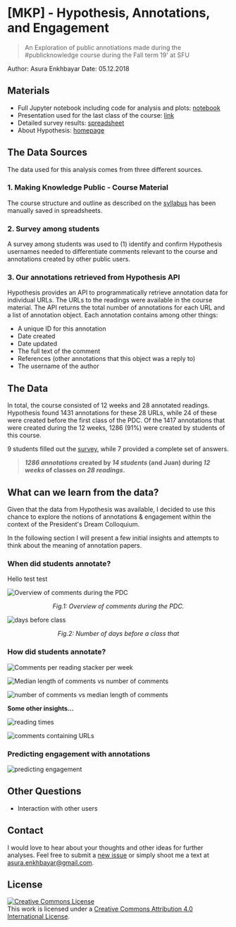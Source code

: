 # [MKP] - Hypothesis, Annotations, and Engagement

> An Exploration of public annotiations made during the #publicknowledge course during the Fall term 19' at SFU

Author: Asura Enkhbayar
Date: 05.12.2018

## Materials

- Full Jupyter notebook including code for analysis and plots: [notebook](code/results.ipynb)
- Presentation used for the last class of the course: [link](http://htmlpreview.github.io/?https://github.com/Bubblbu/public-knowledge-annotations/blob/master/code/presentation.html)
- Detailed survey results: [spreadsheet](data/survey.csv)
- About Hypothesis: [homepage](hypothes.is)

## The Data Sources

The data used for this analysis comes from three different sources.

### 1. Making Knowledge Public - Course Material

The course structure and outline as described on the [syllabus](scholcommlab.ca/publicknowledge) has been manually saved in spreadsheets.

### 2. Survey among students

A survey among students was used to (1) identify and confirm Hypothesis usernames needed to differentiate comments relevant to the course and annotations created by other public users.

### 3. Our annotations retrieved from Hypothesis API

Hypothesis provides an API to programmatically retrieve annotation data for individual URLs. The URLs to the readings were available in the course material. The API returns the total number of annotations for each URL and a list of annotation object. Each annotation contains among other things:

- A unique ID for this annotation
- Date created
- Date updated
- The full text of the comment
- References (other annotations that this object was a reply to)
- The username of the author

## The Data

In total, the course consisted of 12 weeks and 28 annotated readings. Hypothesis found 1431 annotations for these 28 URLs, while 24 of these were created before the first class of the PDC. Of the 1417 annotations that were created during the 12 weeks, 1286 (91%) were created by students of this course.

9 students filled out the [survey](data/survey.csv), while 7 provided a complete set of answers.

> **_1286 annotations_ created by _14 students_ (and Juan) during _12 weeks_ of classes on _28 readings_.**

## What can we learn from the data?

Given that the data from Hypothesis was available, I decided to use this chance to explore the notions of annotations & engagement within the context of the President's Dream Colloquium.

In the following section I will present a few initial insights and attempts to think about the meaning of annotation papers.

### When did students annotate?
Hello test test

![Overview of comments during the PDC](plots/week_overview.png)
*<center>Fig.1: Overview of comments during the PDC.</center>*

![days before class](plots/days_before_class.png)
*<center>Fig.2: Number of days before a class that</center>*

### How did students annotate?

![Comments per reading stacker per week](plots/comments_per_reading.png)

![Median length of comments vs number of comments](plots/comments_vs_length.png)

![number of comments vs median length of comments](plots/user_ranks_length_vs_comments.png)

**Some other insights...**

![reading times](plots/reading_times.png)

![comments containing URLs](plots/comments_with_urls.png)

### Predicting engagement with annotations

![predicting engagement](plots/engagement_predictors.png)


## Other Questions

- Interaction with other users

## Contact

I would love to hear about your thoughts and other ideas for further analyses. Feel free to submit a [new issue](https://github.com/Bubblbu/public-knowledge-annotations/issues/new) or simply shoot me a text at [asura.enkhbayar@gmail.com](mailto:asura.enkhbayar@gmail.com).

## License

<a rel="license" href="http://creativecommons.org/licenses/by/4.0/"><img alt="Creative Commons License" style="border-width:0" src="https://i.creativecommons.org/l/by/4.0/88x31.png" /></a><br />This work is licensed under a <a rel="license" href="http://creativecommons.org/licenses/by/4.0/">Creative Commons Attribution 4.0 International License</a>.